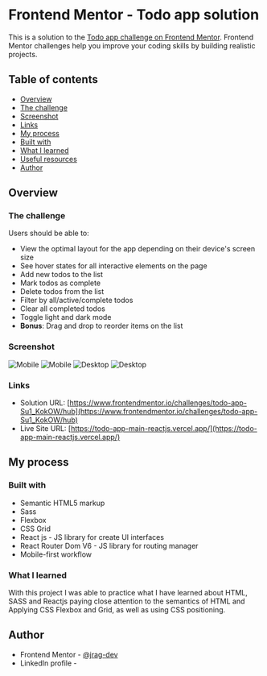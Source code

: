 # Frontend Mentor - Todo app solution

This is a solution to the [Todo app challenge on Frontend Mentor](https://www.frontendmentor.io/challenges/todo-app-Su1_KokOW). Frontend Mentor challenges help you improve your coding skills by building realistic projects. 

## Table of contents

- [Overview](#overview)
- [The challenge](#the-challenge)
- [Screenshot](#screenshot)
- [Links](#links)
- [My process](#my-process)
- [Built with](#built-with)
- [What I learned](#what-i-learned)
- [Useful resources](#useful-resources)
- [Author](#author)

## Overview

### The challenge

Users should be able to:

- View the optimal layout for the app depending on their device's screen size
- See hover states for all interactive elements on the page
- Add new todos to the list
- Mark todos as complete
- Delete todos from the list
- Filter by all/active/complete todos
- Clear all completed todos
- Toggle light and dark mode
- **Bonus**: Drag and drop to reorder items on the list

### Screenshot

![Mobile](./public/screenshots/todo-mobile-dark.png)
![Mobile](./public/screenshots/todo-mobile-light.png)
![Desktop](./public/screenshots/todo-desktop-dark.png)
![Desktop](./public/screenshots/todo-desktop-light.png)

### Links

- Solution URL: [https://www.frontendmentor.io/challenges/todo-app-Su1_KokOW/hub](https://www.frontendmentor.io/challenges/todo-app-Su1_KokOW/hub)
- Live Site URL: [https://todo-app-main-reactjs.vercel.app/](https://todo-app-main-reactjs.vercel.app/)

## My process

### Built with

- Semantic HTML5 markup
- Sass
- Flexbox
- CSS Grid
- React js - JS library for create UI interfaces
- React Router Dom V6   - JS library for routing manager
- Mobile-first workflow

### What I learned

With this project I was able to practice what I have learned about HTML, SASS and Reactjs paying close attention to the semantics of HTML and Applying CSS Flexbox and Grid, as well as using CSS positioning.

## Author

- Frontend Mentor - [@jrag-dev](https://www.frontendmentor.io/profile/jrag-dev)
- LinkedIn profile - [](https://www.linkedin.com/in/jrag-dev/)